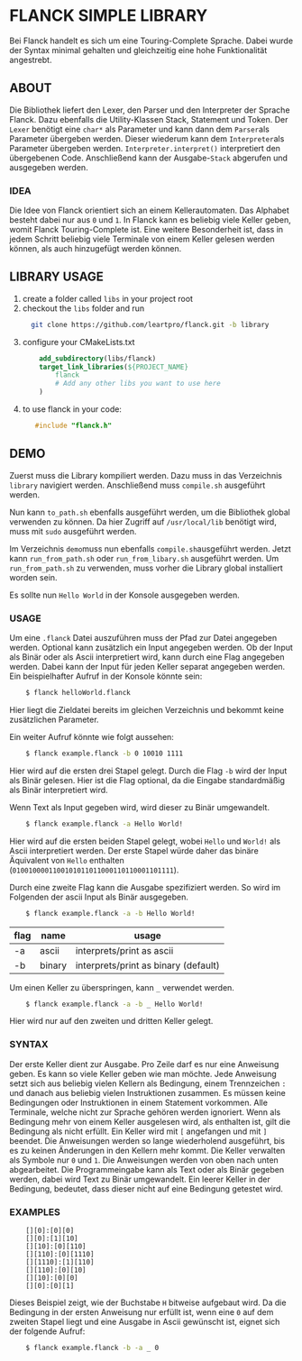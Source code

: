 # FLANCK SIMPLE LIBRARY

Bei Flanck handelt es sich um eine Touring-Complete Sprache.
Dabei wurde der Syntax minimal gehalten und gleichzeitig eine hohe Funktionalität angestrebt.

## ABOUT

Die Bibliothek liefert den Lexer, den Parser und den Interpreter der Sprache Flanck.
Dazu ebenfalls die Utility-Klassen Stack, Statement und Token.
Der `Lexer` benötigt eine `char*` als Parameter und kann dann dem `Parser`als Parameter übergeben werden.
Dieser wiederum kann dem `Interpreter`als Parameter übergeben werden.
`Interpreter.interpret()` interpretiert den übergebenen Code.
Anschließend kann der Ausgabe-`Stack` abgerufen und ausgegeben werden.

### IDEA

Die Idee von Flanck orientiert sich an einem Kellerautomaten.
Das Alphabet besteht dabei nur aus `0` und `1`.
In Flanck kann es beliebig viele Keller geben, womit Flanck Touring-Complete ist.
Eine weitere Besonderheit ist, dass in jedem Schritt beliebig viele Terminale
von einem Keller gelesen werden können, als auch hinzugefügt werden können.

## LIBRARY USAGE

1. create a folder called `libs` in your project root
2. checkout the `libs` folder and run
    ```sh
      git clone https://github.com/leartpro/flanck.git -b library
    ```
3. configure your CMakeLists.txt
    ```cmake
        add_subdirectory(libs/flanck)
        target_link_libraries(${PROJECT_NAME}
            flanck
            # Add any other libs you want to use here
        )
    ```
4. to use flanck in your code:
   ```c++
      #include "flanck.h"
   ```
   
## DEMO

Zuerst muss die Library kompiliert werden.
Dazu muss in das Verzeichnis `library` navigiert werden.
Anschließend muss `compile.sh` ausgeführt werden.

Nun kann `to_path.sh` ebenfalls ausgeführt werden, 
um die Bibliothek global verwenden zu können.
Da hier Zugriff auf `/usr/local/lib` benötigt wird,
muss mit `sudo` ausgeführt werden.

Im Verzeichnis `demo`muss nun ebenfalls `compile.sh`ausgeführt werden.
Jetzt kann `run_from_path.sh` oder `run_from_libary.sh` ausgeführt werden.
Um `run_from_path.sh` zu verwenden, muss vorher die Library global installiert worden sein.

Es sollte nun `Hello World` in der Konsole ausgegeben werden.

### USAGE

Um eine ``.flanck`` Datei auszuführen muss der Pfad zur Datei angegeben werden.
Optional kann zusätzlich ein Input angegeben werden.
Ob der Input als Binär oder als Ascii interpretiert wird, kann durch eine Flag angegeben werden.
Dabei kann der Input für jeden Keller separat angegeben werden.
Ein beispielhafter Aufruf in der Konsole könnte sein:
```sh
    $ flanck helloWorld.flanck
```
Hier liegt die Zieldatei bereits im gleichen Verzeichnis
und bekommt keine zusätzlichen Parameter.

Ein weiter Aufruf könnte wie folgt aussehen:
```sh
    $ flanck example.flanck -b 0 10010 1111
```
Hier wird auf die ersten drei Stapel gelegt.
Durch die Flag `-b` wird der Input als Binär gelesen.
Hier ist die Flag optional, da die Eingabe standardmäßig als Binär interpretiert wird.

Wenn Text als Input gegeben wird, wird dieser zu Binär umgewandelt.
```sh
    $ flanck example.flanck -a Hello World!
```
Hier wird auf die ersten beiden Stapel gelegt, wobei `Hello` und `World!` als Ascii interpretiert werden.
Der erste Stapel würde daher das binäre Äquivalent von `Hello` enthalten (`0100100001100101011011000110110001101111`).

Durch eine zweite Flag kann die Ausgabe spezifiziert werden.
So wird im Folgenden der ascii Input als Binär ausgegeben.
```sh
    $ flanck example.flanck -a -b Hello World!
```

| flag | name   | usage                                |
|------|--------|--------------------------------------|
| -a   | ascii  | interprets/print as ascii            |
| -b   | binary | interprets/print as binary (default) |

Um einen Keller zu überspringen, kann `_` verwendet werden.
```sh
    $ flanck example.flanck -a -b _ Hello World!
```
Hier wird nur auf den zweiten und dritten Keller gelegt.

### SYNTAX

Der erste Keller dient zur Ausgabe.
Pro Zeile darf es nur eine Anweisung geben.
Es kann so viele Keller geben wie man möchte.
Jede Anweisung setzt sich aus beliebig vielen Kellern als Bedingung, einem Trennzeichen `:` und danach aus beliebig vielen Instruktionen zusammen.
Es müssen keine Bedingungen oder Instruktionen in einem Statement vorkommen.
Alle Terminale, welche nicht zur Sprache gehören werden ignoriert.
Wenn als Bedingung mehr von einem Keller ausgelesen wird, als enthalten ist, gilt die Bedingung als nicht erfüllt.
Ein Keller wird mit `[` angefangen und mit `]` beendet.
Die Anweisungen werden so lange wiederholend ausgeführt, bis es zu keinen Änderungen in den Kellern mehr kommt.
Die Keller verwalten als Symbole nur `0` und `1`.
Die Anweisungen werden von oben nach unten abgearbeitet.
Die Programmeingabe kann als Text oder als Binär gegeben werden, dabei wird Text zu Binär umgewandelt.
Ein leerer Keller in der Bedingung, bedeutet, dass dieser nicht auf eine Bedingung getestet wird.

### EXAMPLES

```shell
    [][0]:[0][0]
    [][0]:[1][10]
    [][10]:[0][110]
    [][110]:[0][1110]
    [][1110]:[1][110]
    [][110]:[0][10]
    [][10]:[0][0]
    [][0]:[0][1]
```

Dieses Beispiel zeigt, wie der Buchstabe `H` bitweise aufgebaut wird.
Da die Bedingung in der ersten Anweisung nur erfüllt ist, wenn eine `0` auf dem zweiten Stapel liegt
und eine Ausgabe in Ascii gewünscht ist, eignet sich der folgende Aufruf:
```sh
    $ flanck example.flanck -b -a _ 0
```
